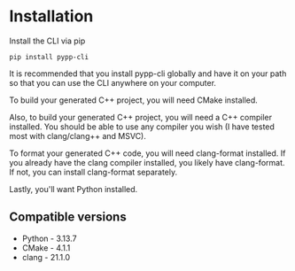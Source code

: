# Installation

Install the CLI via pip

`pip install pypp-cli`

It is recommended that you install pypp-cli globally and have it on your path so that you can use the CLI anywhere on your computer.

To build your generated C++ project, you will need CMake installed.

Also, to build your generated C++ project, you will need a C++ compiler installed. You should be able to use any compiler you wish (I have tested most with clang/clang++ and MSVC).

To format your generated C++ code, you will need clang-format installed. If you already have the clang compiler installed, you likely have clang-format. If not, you can install clang-format separately.

Lastly, you'll want Python installed.

## Compatible versions

- Python - 3.13.7
- CMake - 4.1.1
- clang - 21.1.0


